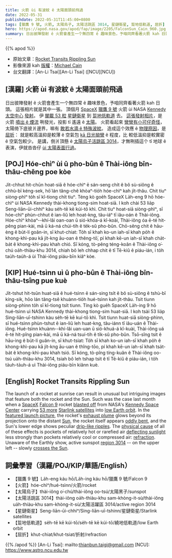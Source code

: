 ```yaml
---
title: 火箭 ùi 有波紋 ê 太陽面頭前飛過
date: 2022-05-31
publishdate: 2022-05-31T11:45:00+0800
tags: [獵鷹 9 號, 火箭, 太陽烏子, 太陽活跳區 3014, 星鏈衛星, 踅地低軌道, 屈折]
hero: https://apod.nasa.gov/apod/fap/image/2205/FalconSun_Cain_960.jpg
summary: 日出彼陣發射 ê 火箭會產生一个無四常 ê 趣味景色，予咱同齊看著火箭 kah 日頭。
---
```


{{% apod %}}

- 原始文章：[Rocket Transits Rippling Sun](https://apod.nasa.gov/apod/ap220531.html)
- 影像來源 kah [版權][copyright]：[Michael Cain](https://www.instagram.com/mdcainjr/)
- 台文翻譯：[An-Li Tsai][An-Li Tsai] ([NCU][NCU])

## [漢羅] 火箭 ùi 有波紋 ê 太陽面頭前飛過
日出彼陣發射 ê 火箭會產生一个無四常 ê 趣味景色，予咱同齊看著火箭 kah 日頭。
這張相片就是其中一張。
頂個月 [SpaceX][SpaceX] [獵鷹 9 號][Falcon 9] 火箭 ùi NASA [Kennedy 太空中心][Kennedy Space Center] [發射][blasted off]。
伊 [閣載 53 粒][53 more] [星鏈衛星][Starlink satellites] 到 [踅地低軌道][low Earth orbit] 去。
[這張發射相片][featured launch picture]，是火箭 [噴出 ê 煙流][exhaust plume] 咧發光，投影 tī 遙遠 ê [太陽][Sun]。
火箭看起來 [彎彎有小可仔奇怪][oddly bent]，太陽倚下底彼爿邊界，嘛有 [敢若水滴 ê 特殊波紋][drip-like ripples]。
造成這个效應 ê [物理原因][physical cause]，是 [屈折][refraction]：
就是較高溫抑是較薄 ê 空氣包 [kā 日光拗彎][deflecting sunlight] ê 程度，比 較低溫抑是較實密 ê 空氣包較少。
是講，倒爿頂懸 ê [太陽烏子活跳區 3014][region 3014]，才無咧插這个 tī 地球 ê 表演，伊就沓沓仔 [ùi 太陽表面行過][crosses the Sun]。


## [POJ] Hóe-chìⁿ ùi ū pho-bûn ê Thài-iông bīn-thâu-chêng poe kòe
Ji̍t-chhut hit-chūn hoat-siā ê hóe-chìⁿ ē sán-seng chi̍t ê bô sù-siông ê chhù-bī kéng-sek, hō͘ lán tâng-chê khòaⁿ-tio̍h hóe-chìⁿ kah ji̍t-thâu.
Chit tiuⁿ siòng-phìⁿ to̍h sī kî-tiong chi̍t tiuⁿ.
Téng kò goe̍h SpaceX La̍h-eng 9 hō hóe-chìⁿ ùi NASA Kennedy thài-khong tiong-sim hoat-siā.
I koh chài 53 lia̍p Seng-liān-ūi-chhiⁿ kàu se̍h-tē kē kúi-tō khì.
Chit tiuⁿ hoat-siā siòng-phìⁿ, sī hóe-chìⁿ phùn-chhut ê ian-liû leh hoat-kng, tâu-iáⁿ tī iâu-oán ê Thài-iông.
Hóe-chìⁿ khòaⁿ--khí-lâi oan-oan ū sió-khóa-á kî-koài, Thài-iông óa ē-té hit-pêng pian-kài, mā ū ká-ná chúi-tih ê te̍k-sû pho-bûn.
Chō-sêng chit ê hāu-èng ê bu̍t-lí goân-in, sī khut-chiat:
To̍h sī khah ko-un iah-sī khah po̍h ê khong-khì-pau kā ji̍t-kng āu-oan ê thêng-tō͘, pí khah kē-un iah-sī khah cha̍t-ba̍t ê khong-khì-pau khah chió.
Sī kóng, tò-pêng téng-koân ê Thài-iông o͘-chú oa̍h-thiàu-khu 3014, chiah bô leh chhap chit ê tī Tē-kiû ê piáu-ián, i to̍h tau̍h-tau̍h-á ùi Thài-iông piáu-bīn kiâⁿ kòe.

## [KIP] Hué-tsìnn uì ū pho-bûn ê Thài-iông bīn-thâu-tsîng pue kuè
Ji̍t-tshut hit-tsūn huat-siā ê hué-tsìnn ē sán-sing tsi̍t ê bô sù-siông ê tshù-bī kíng-sik, hōo lán tâng-tsê khuànn-tio̍h hué-tsìnn kah ji̍t-thâu.
Tsit tiunn siòng-phìnn to̍h sī kî-tiong tsi̍t tiunn.
Tíng kò gue̍h SpaceX La̍h-ing 9 hō hué-tsìnn uì NASA Kennedy thài-khong tiong-sim huat-siā.
I koh tsài 53 lia̍p Sing-liān-uī-tshinn kàu se̍h-tē kē kuí-tō khì.
Tsit tiunn huat-siā siòng-phìnn, sī hué-tsìnn phùn-tshut ê ian-liû leh huat-kng, tâu-iánn tī iâu-uán ê Thài-iông.
Hué-tsìnn khuànn--khí-lâi uan-uan ū sió-khuá-á kî-kuài, Thài-iông uá ē-té hit-pîng pian-kài, mā ū ká-ná tsuí-tih ê ti̍k-sû pho-bûn.
Tsō-sîng tsit ê hāu-ìng ê bu̍t-lí guân-in, sī khut-tsiat:
To̍h sī khah ko-un iah-sī khah po̍h ê khong-khì-pau kā ji̍t-kng āu-uan ê thîng-tōo, pí khah kē-un iah-sī khah tsa̍t-ba̍t ê khong-khì-pau khah tsió.
Sī kóng, tò-pîng tíng-kuân ê Thài-iông oo-tsú ua̍h-thiàu-khu 3014, tsiah bô leh tshap tsit ê tī Tē-kiû ê piáu-ián, i to̍h ta̍uh-ta̍uh-á uì Thài-iông piáu-bīn kiânn kuè.

## [English] Rocket Transits Rippling Sun

The launch of a rocket at sunrise can result in unusual but intriguing images that feature both the rocket and the Sun.
Such was the case last month when a [SpaceX][SpaceX] [Falcon 9][Falcon 9] rocket [blasted off][blasted off] from NASA's [Kennedy Space Center][Kennedy Space Center] carrying [53 more][53 more] [Starlink satellites][Starlink satellites] into [low Earth orbit][low Earth orbit].
In the [featured launch picture][featured launch picture], the rocket's [exhaust plume][exhaust plume] glows beyond its projection onto the distant [Sun][Sun], the rocket itself appears [oddly bent][oddly bent], and the Sun's lower edge shows peculiar [drip-like ripples][drip-like ripples].
The [physical cause][physical cause] of all of these effects is pockets of relatively hot or rarefied air [deflecting sunlight][deflecting sunlight] less strongly than pockets relatively cool or compressed air: [refraction][refraction].
Unaware of the Earthly show, active sunspot [region 3014][region 3014] -- on the upper left -- slowly [crosses the Sun][crosses the Sun].

## 詞彙學習（漢羅/POJ/KIP/華語/English）
- 【獵鷹 9 號】La̍h-eng káu hō/La̍h-ing káu hō/獵鷹 9 號/Falcon 9
- 【火箭】hóe-chìⁿ/hué-tsìnn/火箭/rocket
- 【太陽烏子】thài-iông o͘-chú/thài-iông oo-tsú/太陽黑子/sunspot
- 【太陽活跳區 3014】thài-iông oa̍h-thiàu-khu sam-khòng-it-sù/thài-iông ua̍h-thiàu-khu sam-khòng-it-sù/太陽活躍區 3014/active region 3014
- 【星鏈衛星】Seng-liān-ūi-chhiⁿ/Sing-liān-uī-tshinn/星鏈衛星/Starlink satellites
- 【踅地低軌道】se̍h-tē kē kúi-tō/se̍h-tē kē kúi-tō/繞地低軌道/low Earth orbit
- 【屈折】khut-chiat/khut-tsiat/折射/refraction


{{% /apod %}}
[An-Li Tsai]: mailto:thianbun.taigi@gmail.com
[NCU]: https://www.astro.ncu.edu.tw

[copyright]: https://apod.nasa.gov/apod/fap/lib/about_apod.html#srapply

[SpaceX]:https://www.spacex.com/mission/
[Falcon 9]:https://en.wikipedia.org/wiki/Falcon_9
[blasted off]:https://youtu.be/dQTgX40R-IQ?t=629
[Kennedy Space Center]:https://www.nasa.gov/centers/kennedy/home/index.html
[53 more]:https://www.spacex.com/launches/sl4-18/
[Starlink satellites]:https://en.wikipedia.org/wiki/Starlink
[low Earth orbit]:https://www.nasa.gov/feature/to-understand-low-earth-orbit-look-to-mt-everest
[featured launch picture]:https://www.instagram.com/p/Cdsoc36O-xi/
[exhaust plume]:https://apod.nasa.gov/apod/ap220531.htmlap190420.html
[Sun]:https://spaceplace.nasa.gov/menu/sun/
[oddly bent]:https://cdn2.hubspot.net/hubfs/532826/Blog_Images/Dogs-tilting-their-heads.jpg
[drip-like ripples]:https://apod.nasa.gov/apod/ap220531.htmlap120422.html
[physical cause]:https://www.pressconnects.com/story/news/local/2016/05/19/why-do-we-see-waves-hot-objects/84598570/
[deflecting sunlight]:https://www.scientificamerican.com/article/what-causes-a-mirage/
[refraction]:https://youtu.be/m9cUy6B--xc
[region 3014]:https://spaceweather.com/images2022/18may22/hmi1898.gif
[crosses the Sun]:https://apod.nasa.gov/apod/ap220531.htmlap150629.html

